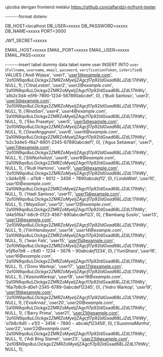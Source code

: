ujicoba dengan frontend melalui https://github.com/alfaridzi-m/front-tester


-------format dotenv

DB_HOST=localhost
DB_USER=xxxxx
DB_PASSWORD=xxxxx
DB_NAME=xxxxx
PORT=3000

JWT_SECRET=xxxxx

EMAIL_HOST=xxxxx
EMAIL_PORT=xxxxx
EMAIL_USER=xxxxx
EMAIL_PASS=xxxxx


-------insert tabel dummy data
tabel name user
INSERT INTO `user` 
(`fullname`, `username`, `email`, `password`, `verificationToken`, `isVerified`) 
VALUES
('Andi Wijaya',     'user1',  'user1@example.com',  '$2a$10$N9qo8uLOickgx2ZMRZoMyeIjZAgcfl7p92ldGxad68LJZdL17lhWy', NULL, 1),
('Citra Lestari',   'user2',  'user2@example.com',  '$2a$10$N9qo8uLOickgx2ZMRZoMyeIjZAgcfl7p92ldGxad68LJZdL17lhWy', 'a1b2c3d4-e5f6-7890-1234-567890abcdef', 0),
('Budi Santoso',    'user3',  'user3@example.com',  '$2a$10$N9qo8uLOickgx2ZMRZoMyeIjZAgcfl7p92ldGxad68LJZdL17lhWy', NULL, 1),
('Rina Sari',       'user4',  'user4@example.com',  '$2a$10$N9qo8uLOickgx2ZMRZoMyeIjZAgcfl7p92ldGxad68LJZdL17lhWy', NULL, 1),
('Eko Prasetyo',    'user5',  'user5@example.com',  '$2a$10$N9qo8uLOickgx2ZMRZoMyeIjZAgcfl7p92ldGxad68LJZdL17lhWy', NULL, 1),
('Dewi Anggraini',  'user6',  'user6@example.com',  '$2a$10$N9qo8uLOickgx2ZMRZoMyeIjZAgcfl7p92ldGxad68LJZdL17lhWy', 'b2c3d4e5-f6a7-8901-2345-67890abcdef1', 0),
('Agus Setiawan',   'user7',  'user7@example.com',  '$2a$10$N9qo8uLOickgx2ZMRZoMyeIjZAgcfl7p92ldGxad68LJZdL17lhWy', NULL, 1),
('Siti Nurhaliza',  'user8',  'user8@example.com',  '$2a$10$N9qo8uLOickgx2ZMRZoMyeIjZAgcfl7p92ldGxad68LJZdL17lhWy', NULL, 1),
('Rudi Hartono',    'user9',  'user9@example.com',  '$2a$10$N9qo8uLOickgx2ZMRZoMyeIjZAgcfl7p92ldGxad68LJZdL17lhWy', 'c3d4e5f6-a7b8-9012-3456-7890abcdef12', 0),
('Linda Wati',      'user10', 'user10@example.com', '$2a$10$N9qo8uLOickgx2ZMRZoMyeIjZAgcfl7p92ldGxad68LJZdL17lhWy', NULL, 1),
('Hadi Santoso',    'user11', 'user11@example.com', '$2a$10$N9qo8uLOickgx2ZMRZoMyeIjZAgcfl7p92ldGxad68LJZdL17lhWy', NULL, 1),
('Maya Sari',       'user12', 'user12@example.com', '$2a$10$N9qo8uLOickgx2ZMRZoMyeIjZAgcfl7p92ldGxad68LJZdL17lhWy', 'd4e5f6a7-b8c9-0123-4567-890abcdef123', 0),
('Bambang Susilo',  'user13', 'user13@example.com', '$2a$10$N9qo8uLOickgx2ZMRZoMyeIjZAgcfl7p92ldGxad68LJZdL17lhWy', NULL, 1),
('Fitri Handayani', 'user14', 'user14@example.com', '$2a$10$N9qo8uLOickgx2ZMRZoMyeIjZAgcfl7p92ldGxad68LJZdL17lhWy', NULL, 1),
('Iwan Fals',       'user15', 'user15@example.com', '$2a$10$N9qo8uLOickgx2ZMRZoMyeIjZAgcfl7p92ldGxad68LJZdL17lhWy', 'e5f6a7b8-c9d0-1234-5678-90abcdef1234', 0),
('Yuni Shara',      'user16', 'user16@example.com', '$2a$10$N9qo8uLOickgx2ZMRZoMyeIjZAgcfl7p92ldGxad68LJZdL17lhWy', NULL, 1),
('Dono Warkop',     'user17', 'user17@example.com', '$2a$10$N9qo8uLOickgx2ZMRZoMyeIjZAgcfl7p92ldGxad68LJZdL17lhWy', NULL, 1),
('Kasino Warkop',   'user18', 'user18@example.com', '$2a$10$N9qo8uLOickgx2ZMRZoMyeIjZAgcfl7p92ldGxad68LJZdL17lhWy', 'f6a7b8c9-d0e1-2345-6789-0abcdef12345', 0),
('Indro Warkop',    'user19', 'user19@example.com', '$2a$10$N9qo8uLOickgx2ZMRZoMyeIjZAgcfl7p92ldGxad68LJZdL17lhWy', NULL, 1),
('Eva Arnaz',       'user20', 'user20@example.com', '$2a$10$N9qo8uLOickgx2ZMRZoMyeIjZAgcfl7p92ldGxad68LJZdL17lhWy', NULL, 1),
('Barry Prima',     'user21', 'user21@example.com', '$2a$10$N9qo8uLOickgx2ZMRZoMyeIjZAgcfl7p92ldGxad68LJZdL17lhWy', 'a7b8c9d0-e1f2-3456-7890-abcdef123456', 0),
('Suzanna Martha',  'user22', 'user22@example.com', '$2a$10$N9qo8uLOickgx2ZMRZoMyeIjZAgcfl7p92ldGxad68LJZdL17lhWy', NULL, 1),
('Adi Bing Slamet', 'user23', 'user23@example.com', '$2a$10$N9qo8uLOickgx2ZMRZoMyeIjZAgcfl7p92ldGxad68LJZdL17lhWy', NULL, 1);
